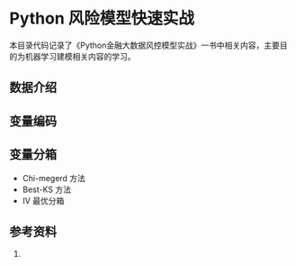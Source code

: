 
# Python 风险模型快速实战

本目录代码记录了《Python金融大数据风控模型实战》一书中相关内容，主要目的为机器学习建模相关内容的学习。

## 数据介绍

## 变量编码

## 变量分箱

* Chi-megerd 方法
* Best-KS 方法
* IV 最优分箱

## 参考资料
1. []()